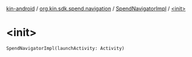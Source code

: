 [kin-android](../../index.md) / [org.kin.sdk.spend.navigation](../index.md) / [SpendNavigatorImpl](index.md) / [&lt;init&gt;](./-init-.md)

# &lt;init&gt;

`SpendNavigatorImpl(launchActivity: Activity)`